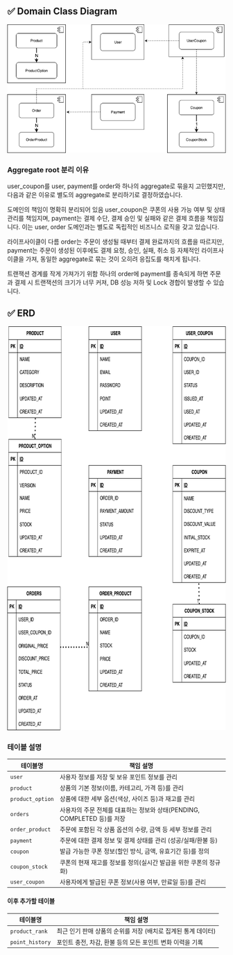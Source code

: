 ## ✅ Domain Class Diagram

![도메인 클래스 다이어그램](./picture/domain_diagram.png)

### Aggregate root 분리 이유
user_coupon를 user, payment를 order와 하나의 aggregate로 묶을지 고민했지만, 다음과 같은 이유로 별도의 aggregate로 분리하기로 결정하였습니다.

도메인의 책임이 명확히 분리되어 있음
user_coupon은 쿠폰의 사용 가능 여부 및 상태 관리를 책임지며, payment는 결제 수단, 결제 승인 및 실패와 같은 결제 흐름을 책임집니다. 
이는 user, order 도메인과는 별도로 독립적인 비즈니스 로직을 갖고 있습니다.

라이프사이클이 다름
order는 주문이 생성될 때부터 결제 완료까지의 흐름을 따르지만, payment는 주문이 생성된 이후에도 결제 요청, 승인, 실패, 취소 등 자체적인 라이프사이클을 가져, 
동일한 aggregate로 묶는 것이 오히려 응집도를 해치게 됩니다.

트랜잭션 경계를 작게 가져가기 위함
하나의 order에 payment를 종속되게 하면 주문과 결제 시 트랜잭션의 크기가 너무 커져, 
DB 성능 저하 및 Lock 경합이 발생할 수 있습니다.


## ✅ ERD
<img src="./picture/erd.png" width="745" height="931" alt="ERD 다이어그램">

### 테이블 설명
| 테이블명             | 책임 설명                                             |
|------------------|---------------------------------------------------|
| `user`           | 사용자 정보를 저장 및 보유 포인트 정보를 관리                        |
| `product`        | 상품의 기본 정보(이름, 카테고리, 가격 등)를 관리                     |
| `product_option` | 상품에 대한 세부 옵션(색상, 사이즈 등)과 재고를 관리                   |
| `orders`         | 사용자의 주문 전체를 대표하는 정보와 상태(PENDING, COMPLETED 등)를 저장 |
| `order_product`  | 주문에 포함된 각 상품 옵션의 수량, 금액 등 세부 정보를 관리               |
| `payment`        | 주문에 대한 결제 정보 및 결제 상태를 관리 (성공/실패/환불 등)             |
| `coupon`         | 발급 가능한 쿠폰 정보(할인 방식, 금액, 유효기간 등)를 정의               |
| `coupon_stock`   | 쿠폰의 현재 재고를 정보를 정의(실시간 발급을 위한 쿠폰의 정규화)             |
| `user_coupon`    | 사용자에게 발급된 쿠폰 정보(사용 여부, 만료일 등)를 관리                 |

#### 이후 추가할 테이블
| 테이블명           | 책임 설명                                             |
|----------------|---------------------------------------------------|
| `product_rank` | 최근 인기 판매 상품의 순위를 저장 (배치로 집계된 통계 데이터)              |
| `point_history` | 포인트 충전, 차감, 환불 등의 모든 포인트 변화 이력을 기록                |